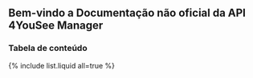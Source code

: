 ## Bem-vindo a Documentação não oficial da API 4YouSee Manager

### Tabela de conteúdo

{% include list.liquid all=true %}
